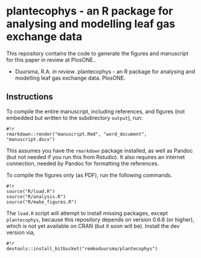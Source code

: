 
# plantecophys - an R package for analysing and modelling leaf gas exchange data

This repository contains the code to generate the figures and manuscript for this paper in review at PlosONE..

- Duursma, R.A. *in review*. plantecophys - an R package for analysing and modelling leaf gas exchange data. PlosONE.


## Instructions

To compile the entire manuscript, including references, and figures (not embedded but written to the subdirectory `output`), run:

```
#!r
rmarkdown::render("manuscript.Rmd", "word_document", "manuscript.docx")
```

This assumes you have the `rmarkdown` package installed, as well as Pandoc (but not needed if you run this from Rstudio). It also requires an internet connection, needed by Pandoc for formatting the references.

To compile the figures only (as PDF), run the following commands.

```
#!r
source("R/load.R")
source("R/analysis.R")
source("R/make_figures.R")
```

The `load.R` script will attempt to install missing packages, except `plantecophys`, because this repository depends on version 0.6.6 (or higher), which is not yet available on CRAN (but it soon will be). Install the dev version via,

```
#!r
devtools::install_bitbucket("remkoduursma/plantecophys")
```




